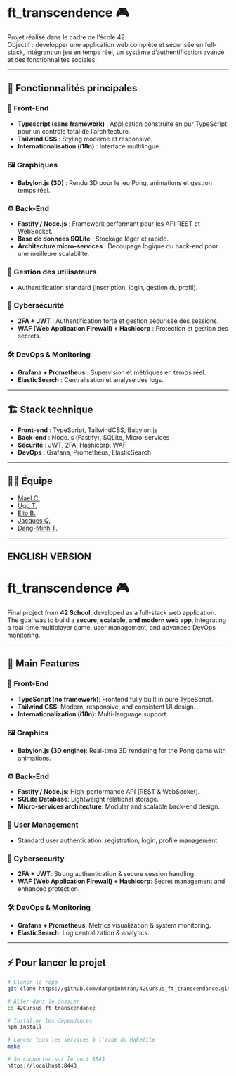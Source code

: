 # ft_transcendence 🎮  

Projet réalisé dans le cadre de l’école 42.  
Objectif : développer une application web complète et sécurisée en full-stack, intégrant un jeu en temps réel, un système d’authentification avancé et des fonctionnalités sociales.  

---

## 🚀 Fonctionnalités principales  

### 🎨 Front-End
- **Typescript (sans framework)** : Application construite en pur TypeScript pour un contrôle total de l’architecture.
- **Tailwind CSS** : Styling moderne et responsive.
- **Internationalisation (i18n)** : Interface multilingue.

### 🖼️ Graphiques
- **Babylon.js (3D)** : Rendu 3D pour le jeu Pong, animations et gestion temps réel.  

### ⚙️ Back-End
- **Fastify / Node.js** : Framework performant pour les API REST et WebSocket.
- **Base de données SQLite** : Stockage léger et rapide.
- **Architecture micro-services** : Découpage logique du back-end pour une meilleure scalabilité.  

### 👥 Gestion des utilisateurs
- Authentification standard (inscription, login, gestion du profil).  

### 🔐 Cybersécurité
- **2FA + JWT** : Authentification forte et gestion sécurisée des sessions.
- **WAF (Web Application Firewall) + Hashicorp** : Protection et gestion des secrets.  

### 🛠️ DevOps & Monitoring
- **Grafana + Prometheus** : Supervision et métriques en temps réel.
- **ElasticSearch** : Centralisation et analyse des logs.  

---

## 🏗️ Stack technique  

- **Front-end** : TypeScript, TailwindCSS, Babylon.js  
- **Back-end** : Node.js (Fastify), SQLite, Micro-services  
- **Sécurité** : JWT, 2FA, Hashicorp, WAF  
- **DevOps** : Grafana, Prometheus, ElasticSearch  


---

## 👨‍💻 Équipe  

- [Mael C.](https://github.com/maecarva)  
- [Ugo T.](https://github.com/Frqnku)
- [Elio B.](https://github.com/X03phy)
- [Jacques Q.](https://github.com/ShinAshura)  
- [Dang-Minh T.](https://github.com/dangminhtran)


---
## ENGLISH VERSION 

# ft_transcendence 🎮  

Final project from **42 School**, developed as a full-stack web application.  
The goal was to build a **secure, scalable, and modern web app**, integrating a real-time multiplayer game, user management, and advanced DevOps monitoring.  

---

## 🚀 Main Features  

### 🎨 Front-End
- **TypeScript (no framework)**: Frontend fully built in pure TypeScript.  
- **Tailwind CSS**: Modern, responsive, and consistent UI design.  
- **Internationalization (i18n)**: Multi-language support.  

### 🖼️ Graphics
- **Babylon.js (3D engine)**: Real-time 3D rendering for the Pong game with animations.  

### ⚙️ Back-End
- **Fastify / Node.js**: High-performance API (REST & WebSocket).  
- **SQLite Database**: Lightweight relational storage.  
- **Micro-services architecture**: Modular and scalable back-end design.  

### 👥 User Management
- Standard user authentication: registration, login, profile management.  

### 🔐 Cybersecurity
- **2FA + JWT**: Strong authentication & secure session handling.  
- **WAF (Web Application Firewall) + Hashicorp**: Secret management and enhanced protection.  

### 🛠️ DevOps & Monitoring
- **Grafana + Prometheus**: Metrics visualization & system monitoring.  
- **ElasticSearch**: Log centralization & analytics.  

---

## ⚡ Pour lancer le projet  

```bash
# Cloner le repo
git clone https://github.com/dangminhtran/42Cursus_ft_transcendance.git

# Aller dans le dossier
cd 42Cursus_ft_transcendance

# Installer les dépendances
npm install

# Lancer tous les services à l'aide du Makefile
make

# Se connecter sur le port 8843
https://localhost:8443

